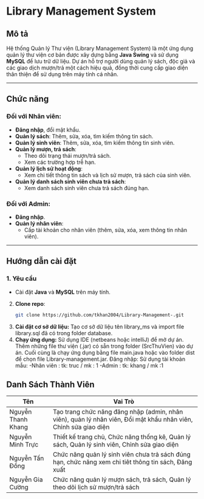 # Library Management System

## Mô tả
Hệ thống Quản lý Thư viện (Library Management System) là một ứng dụng quản lý thư viện cơ bản được xây dựng bằng **Java Swing** và sử dụng **MySQL** để lưu trữ dữ liệu. Dự án hỗ trợ người dùng quản lý sách, độc giả và các giao dịch mượn/trả một cách hiệu quả, đồng thời cung cấp giao diện thân thiện để sử dụng trên máy tính cá nhân.

---

## Chức năng

### Đối với Nhân viên:
- **Đăng nhập**, đổi mật khẩu.
- **Quản lý sách**: Thêm, sửa, xóa, tìm kiếm thông tin sách.
- **Quản lý sinh viên**: Thêm, sửa, xóa, tìm kiếm thông tin sinh viên.
- **Quản lý mượn, trả sách**:
  - Theo dõi trạng thái mượn/trả sách.
  - Xem các trường hợp trễ hạn.
- **Quản lý lịch sử hoạt động**:
  - Xem chi tiết thông tin sách và lịch sử mượn, trả sách của sinh viên.
- **Quản lý danh sách sinh viên chưa trả sách**:
  - Xem danh sách sinh viên chưa trả sách đúng hạn.

### Đối với Admin:
- **Đăng nhập**.
- **Quản lý nhân viên**:
  - Cấp tài khoản cho nhân viên (thêm, sửa, xóa, xem thông tin nhân viên).

---

## Hướng dẫn cài đặt

### 1. Yêu cầu
- Cài đặt **Java** và **MySQL** trên máy tính.

2. **Clone repo**:
   ```bash
   git clone https://github.com/tkhan2004/Library-Management-.git
3. **Cài đặt cơ sở dữ liệu:** Tạo cơ sở dữ liệu tên library_ms và import file library.sql đã có trong folder database.
4. **Chạy ứng dụng:** 
Sử dụng IDE (netbeans hoặc intelliJ) để mở dự án.
Thêm những file thư viện (.jar) có sẵn trong folder (SrcThuVien) vào dự án.
Cuối cùng là chạy ứng dụng bằng file main.java hoặc vào folder dist để chọn file Library-management.jar.
Đăng nhập:
Sử dụng tài khoản mẫu:
-Nhân viên : tk: truc / mk : 1
-Admin : tk: khang / mk :1
## Danh Sách Thành Viên
| Tên            | Vai Trò             |
|-----------------|---------------------|
| Nguyễn Thanh Khang    | Tạo trang chức năng đăng nhập (admin, nhân viên), quản lý nhân viên, Đổi mật khẩu nhân viên, Chỉnh sửa giao diện          |
| Nguyễn Minh Trực      | Thiết kế trang chủ, Chức năng thống kê, Quản lý sách, Quản lý sinh viên, Chỉnh sửa giao diện | 
| Nguyễn Tấn Đồng       | Chức năng quản lý sinh viên chưa trả sách đúng hạn, chức năng xem chi tiêt thông tin sách, Đăng xuất |
| Nguyễn Gia Cường      | Chức năng quản lý mượn sách, trả sách, Quản lý theo dõi lịch sử mượn/trả sách | 
